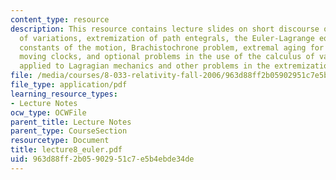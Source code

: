 ```yaml
---
content_type: resource
description: This resource contains lecture slides on short discourse on the calculus
  of variations, extremization of path entegrals, the Euler-Lagrange equations and
  constants of the motion, Brachistochrone problem, extremal aging for inertially
  moving clocks, and optional problems in the use of the calculus of variations as
  applied to Lagragian mechanics and other problems in the extremization of path integrals.
file: /media/courses/8-033-relativity-fall-2006/963d88ff2b05902951c7e5b4ebde34de_lecture8_euler.pdf
file_type: application/pdf
learning_resource_types:
- Lecture Notes
ocw_type: OCWFile
parent_title: Lecture Notes
parent_type: CourseSection
resourcetype: Document
title: lecture8_euler.pdf
uid: 963d88ff-2b05-9029-51c7-e5b4ebde34de
---
```

